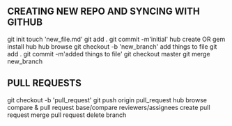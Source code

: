 CREATING NEW REPO AND SYNCING WITH GITHUB
-----------------------------------------
git init
touch 'new_file.md'
git add .
git commit -m'initial'
hub create
OR gem install hub
hub browse
git checkout -b 'new_branch'
add things to file
git add .
git commit -m'added things to file'
git checkout master
git merge new_branch

PULL REQUESTS
-------------
git checkout -b 'pull_request'
git push origin pull_request
hub browse
compare & pull request
base/compare
reviewers/assignees
create pull request
merge pull request
delete branch
